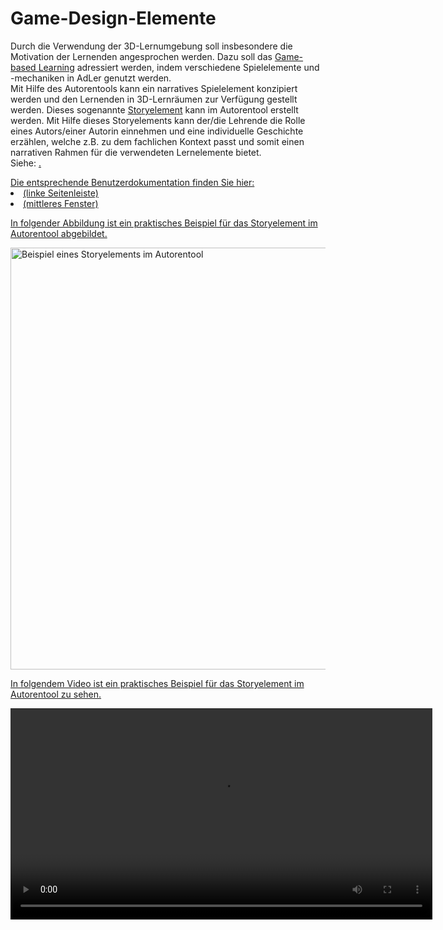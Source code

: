 # Game-Design-Elemente

<show-structure/>
<p>
    Durch die Verwendung der 3D-Lernumgebung soll insbesondere die Motivation der Lernenden angesprochen werden. 
    Dazu soll das <a href="Game-based-Learning-GE.md">Game-based Learning</a> adressiert werden, 
    indem verschiedene Spielelemente und -mechaniken in AdLer genutzt werden. <br/>
    Mit Hilfe des Autorentools kann ein narratives Spielelement konzipiert werden und den Lernenden 
    in 3D-Lernräumen zur Verfügung gestellt werden. Dieses sogenannte <a href="Storyelement-GE.md">Storyelement</a> 
    kann im Autorentool erstellt werden. Mit Hilfe dieses Storyelements kann der/die Lehrende die Rolle 
    eines Autors/einer Autorin einnehmen und eine individuelle Geschichte erzählen, 
    welche z.B. zu dem fachlichen Kontext passt und somit einen narrativen Rahmen für die verwendeten Lernelemente bietet.<br/>
    Siehe: <a href="ManualAuthoringSoftwarekomponentenArbeitsflaecheLinkeSidebarAngabenZuStoryelementen.topic"/>.
</p>
<procedure title="Praktisches Beispiel zum Storyelement (Autorentool)" id="praktisches-Beispiel">
    <tip>Die entsprechende Benutzerdokumentation finden Sie hier: 
        <list>
            <li>
                <a href="ManualAuthoringBedienungArbeitsflaecheLinkeSidebarStoryelementErstellen.topic"/> (linke Seitenleiste)
            </li>
            <li>
                <a href="ManualAuthoringBedienungArbeitsflaecheMittleresFensterStoryelementErstellen.topic"/> (mittleres Fenster)
            </li>
        </list>
    </tip>
    <p>In folgender Abbildung ist ein praktisches Beispiel für das Storyelement im Autorentool abgebildet.</p>
    <img src="imageManualDidaktik_Abbildung_Storyelement_Autorentool.JPG" alt="Beispiel eines Storyelements im Autorentool" width="675" thumbnail="true"/>
    <br/>
    <p>In folgendem Video ist ein praktisches Beispiel für das Storyelement im Autorentool zu sehen.</p>
    <video src="videoManualDidaktik_Storyelement_Autorentool.mp4" alt="Beispiel-Video eines Storyelements im Autorentool" preview-src="videoManualDidaktik_Storyelement_Autorentool.png" width="675"/>
</procedure>